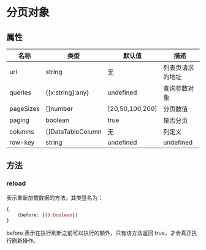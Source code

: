 # 分页对象

## 属性

| 名称        | 类型              | 默认值            | 描述
|-------------|-------------------|-------------------|-------------
| url         | string            | 无                | 列表页请求的地址
| queries     | {[x:string]:any}  | undefined         | 查询参数对象
| pageSizes   | []number          | [20,50,100,200]   | 分页数值
| paging      | boolean           | true              | 是否分页
| columns     | []DataTableColumn | 无                | 列定义
| row-key     | string|undefined  | undefined         | 带有选择列时，该值是必须的，表示唯一字段的字段名。

## 方法

### reload

表示重新加载数据的方法，其类签名为：

```ts
{
    (before: {():boolean})
}
```

before 表示在执行刷新之前可以执行的额外，只有该方法返回 true，才会真正执行刷新操作。
